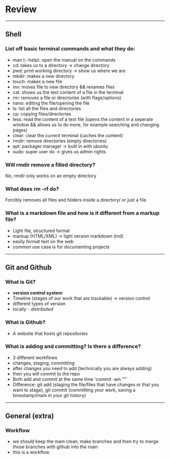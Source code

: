 # Review

---

## Shell

### List off basic terminal commands and what they do:

- man (--help): open the manual on the commands
- cd: takes us to a directory -> change directory
- pwd: print working directory -> show us where we are
- mkdir: makes a new directory
- touch: makes a new file
- mv: moves file to new directory && renames files
- cat: shows us the text content of a file in the terminal
- rm: removes a file or directories (with flags/options)
- nano: editing the file/opening the file
- ls: list all the files and directories
- cp: copying files/directories
- less: read the content of a text file (opens the content in a seperate window && allows us to do more, for example searching and changing pages)
- clear: clear the current terminal (caches the content)
- rmdir: remove directories (empty directories)
- apt: packager manager -> built in with ubuntu
- sudo: super user do -> gives us admin rights

### Will rmdir remove a filled directory?

No, rmdir only works on an empty directory

### What does rm -rf do?

Forcibly removes all files and folders inside a directory/ or just a file.

### What is a markdown file and how is it different from a markup file?

- Light file, structured format
- markup (HTML/XML) -> light version markdown (md)
- easily format text on the web
- common use case is for documenting projects

---

## Git and Github

### What is Git?

- **version control system**
- Timeline (stages of our work that are trackable) -> version control
- different types of version
- locally - _distributed_

### What is Github?

- A website that hosts git repositories

### What is adding and committing? Is there a difference?

- 3 different workflows
- changes, staging, committing
- after changes you need to add (technically you are always adding)
- then you will commit to the repo
- Both add and commit at the same time 'commit -am ""`
- Difference: git add (staging the file/files that have changes or that you want to stage), git commit (committing your work, saving a timestamp/mark in your git history)

---

## General (extra)

### Workflow

- we should keep the main clean, make branches and then try to merge those branches with github into the main
- this is a workflow
